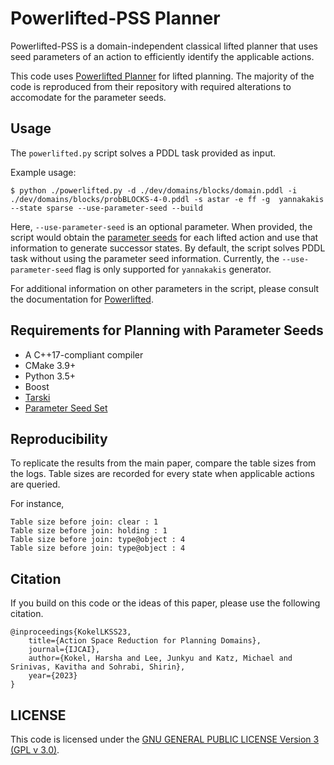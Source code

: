 # Powerlifted-PSS Planner

Powerlifted-PSS is a domain-independent classical lifted planner that uses seed parameters of an action to efficiently identify the applicable actions.


This code uses [Powerlifted Planner](https://github.com/abcorrea/powerlifted) for lifted planning. The majority of the code is reproduced from their repository with required alterations to accomodate for the parameter seeds.

## Usage

The `powerlifted.py` script solves a PDDL task provided as input.

Example usage:

```$ python ./powerlifted.py -d ./dev/domains/blocks/domain.pddl -i ./dev/domains/blocks/probBLOCKS-4-0.pddl -s astar -e ff -g  yannakakis --state sparse --use-parameter-seed --build```


Here, `--use-parameter-seed` is an optional parameter. When provided, the script would obtain the [parameter seeds](https://github.com/IBM/Parameter-Seed-Set) for each lifted action and use that information to generate successor states. By default, the script solves PDDL task without using the parameter seed information. Currently, the `--use-parameter-seed` flag is only supported for `yannakakis` generator. 

For additional information on other parameters in the script, please consult the documentation for [Powerlifted](https://github.com/abcorrea/powerlifted).

## Requirements for Planning with Parameter Seeds 

 - A C++17-compliant compiler
 - CMake 3.9+
 - Python 3.5+
 - Boost
 - [Tarski](https://tarski.readthedocs.io/en/latest/)
 - [Parameter Seed Set](https://github.com/IBM/Parameter-Seed-Set)


## Reproducibility 

To replicate the results from the main paper, compare the table sizes from the logs. Table sizes are recorded for every state when applicable actions are queried.


For instance,
```
Table size before join: clear : 1
Table size before join: holding : 1
Table size before join: type@object : 4
Table size before join: type@object : 4
```

## Citation

If you build on this code or the ideas of this paper, please use the following citation.

```
@inproceedings{KokelLKSS23,
 	title={Action Space Reduction for Planning Domains},
 	journal={IJCAI},
 	author={Kokel, Harsha and Lee, Junkyu and Katz, Michael and Srinivas, Kavitha and Sohrabi, Shirin},
 	year={2023}
}
```


## LICENSE

This code is licensed under the [GNU GENERAL PUBLIC LICENSE Version 3 (GPL v 3.0)](./LICENSE).
